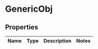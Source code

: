 
# GenericObj

## Properties
Name | Type | Description | Notes
------------ | ------------- | ------------- | -------------




